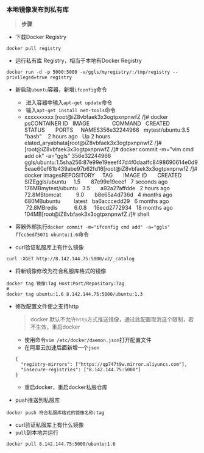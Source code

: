 ### 本地镜像发布到私有库

> **步骤**

+ 下载Docker Registry

```shell
docker pull registry
```

+ 运行私有库 Registry，相当于本地有Docker Registry

```shell
docker run -d -p 5000:5000 -v/ggls/myregistry/:/tmp/registry --privileged=true registry
```

+ 新启动`ubuntu`容器，新增`ifconfig`命令
  - ​	进入容器中输入`apt-get update`命令
  - ​	输入`apt-get install net-tools`命令
  -    xxxxxxxxxx [root@iZ8vbfaek3x3ogtpxnpnwfZ /]# docker psCONTAINER ID   IMAGE               COMMAND   CREATED       STATUS       PORTS     NAMES356e32244966   mytest/ubuntu:3.5   "bash"    2 hours ago   Up 2 hours             elated_aryabhata[root@iZ8vbfaek3x3ogtpxnpnwfZ /]#[root@iZ8vbfaek3x3ogtpxnpnwfZ /]# docker commit -m="vim cmd add ok" -a="ggls" 356e32244966 ggls/ubuntu:1.5sha256:87e99e19eeef47d4f0daaffc8498690614e0d95eae60ef61b439abe97b62fd16[root@iZ8vbfaek3x3ogtpxnpnwfZ /]# docker imagesREPOSITORY      TAG       IMAGE ID       CREATED         SIZEggls/ubuntu     1.5       87e99e19eeef   7 seconds ago   176MBmytest/ubuntu   3.5       a92a27affdde   2 hours ago     72.8MBtomcat          9.0       b8e65a4d736d   4 months ago    680MBubuntu          latest    ba6acccedd29   6 months ago    72.8MBredis           6.0.8     16ecd2772934   18 months ago   104MB[root@iZ8vbfaek3x3ogtpxnpnwfZ /]# shell

+ 容器外部执行`docker commit -m="ifconfig cmd add" -a="ggls" ffcc5edf5071 ubuntu:1.6`命令

+ curl验证私服库上有什么镜像

```shell
curl -XGET http://8.142.144.75:5000/v2/_catalog
```

+ 将新镜像修改为符合私服库格式的镜像

```shell
docker tag 镜像:Tag Host:Port/Repository:Tag
#
docker tag ubuntu:1.6 8.142.144.75:5000/ubuntu:1.3
```

+ 修改配置文件使之支持http

  > docker 默认不允许`http`方式推送镜像，通过此配置取消这个限制，若不生效，重启docker

  + 使用命令`vim /etc/docker/daemon.json`打开配置文件
  + 在阿里云加速后面新增一个`json`

  ```shell
  {
    "registry-mirrors": ["https://qp747t9w.mirror.aliyuncs.com"],
    "insecure-registries": ["8.142.144.75:5000"]
  }
  ```

  + 重启docker，重启docker私服仓库

+ push推送到私服库

```shell
docker push 符合私服库格式的镜像名称:tag
```

+ curl验证私服库上有什么镜像
+ `pull`到本地并运行

```shell
docker pull 8.142.144.75:5000/ubuntu:1.6
```



